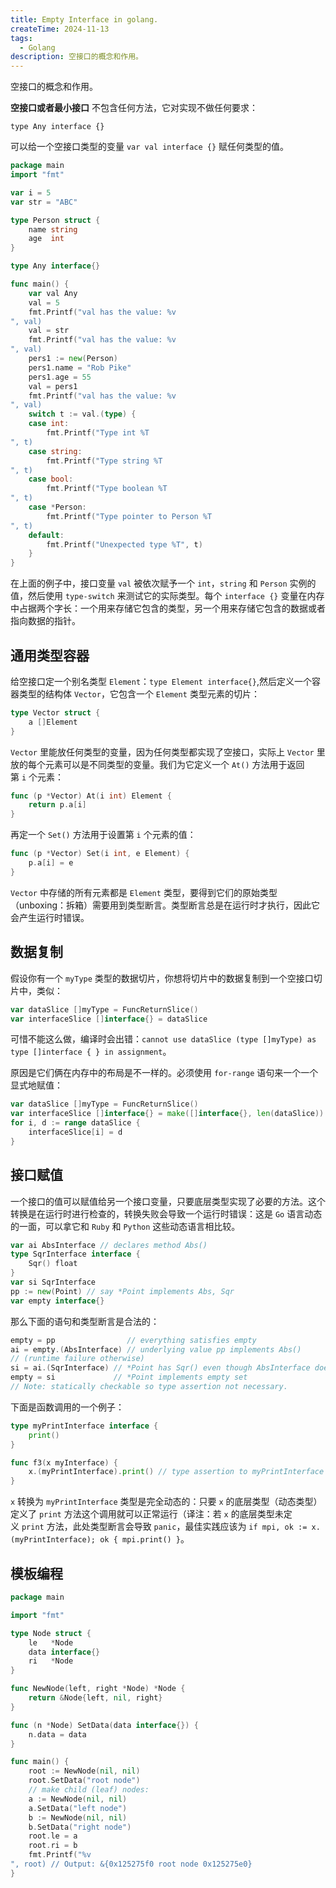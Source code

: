 ```yaml
---
title: Empty Interface in golang.
createTime: 2024-11-13
tags:
  - Golang
description: 空接口的概念和作用。
---
```

 空接口的概念和作用。
<!-- more -->

**空接口或者最小接口** 不包含任何方法，它对实现不做任何要求：

```
type Any interface {}
```

可以给一个空接口类型的变量 `var val interface {}` 赋任何类型的值。

```go
package main
import "fmt"

var i = 5
var str = "ABC"

type Person struct {
	name string
	age  int
}

type Any interface{}

func main() {
	var val Any
	val = 5
	fmt.Printf("val has the value: %v
", val)
	val = str
	fmt.Printf("val has the value: %v
", val)
	pers1 := new(Person)
	pers1.name = "Rob Pike"
	pers1.age = 55
	val = pers1
	fmt.Printf("val has the value: %v
", val)
	switch t := val.(type) {
	case int:
		fmt.Printf("Type int %T
", t)
	case string:
		fmt.Printf("Type string %T
", t)
	case bool:
		fmt.Printf("Type boolean %T
", t)
	case *Person:
		fmt.Printf("Type pointer to Person %T
", t)
	default:
		fmt.Printf("Unexpected type %T", t)
	}
}
```

在上面的例子中，接口变量 `val` 被依次赋予一个 `int`，`string` 和 `Person` 实例的值，然后使用 `type-switch` 来测试它的实际类型。每个 `interface {}` 变量在内存中占据两个字长：一个用来存储它包含的类型，另一个用来存储它包含的数据或者指向数据的指针。

## 通用类型容器

给空接口定一个别名类型 `Element`：`type Element interface{}`,然后定义一个容器类型的结构体 `Vector`，它包含一个 `Element` 类型元素的切片：

```go
type Vector struct {
	a []Element
}
```

`Vector` 里能放任何类型的变量，因为任何类型都实现了空接口，实际上 `Vector` 里放的每个元素可以是不同类型的变量。我们为它定义一个 `At()` 方法用于返回第 `i` 个元素：

```go
func (p *Vector) At(i int) Element {
	return p.a[i]
}
```

再定一个 `Set()` 方法用于设置第 `i` 个元素的值：

```go
func (p *Vector) Set(i int, e Element) {
	p.a[i] = e
}
```

`Vector` 中存储的所有元素都是 `Element` 类型，要得到它们的原始类型（unboxing：拆箱）需要用到类型断言。类型断言总是在运行时才执行，因此它会产生运行时错误。

## 数据复制

假设你有一个 `myType` 类型的数据切片，你想将切片中的数据复制到一个空接口切片中，类似：

```go
var dataSlice []myType = FuncReturnSlice()
var interfaceSlice []interface{} = dataSlice
```

可惜不能这么做，编译时会出错：`cannot use dataSlice (type []myType) as type []interface { } in assignment`。

原因是它们俩在内存中的布局是不一样的。必须使用 `for-range` 语句来一个一个显式地赋值：

```go
var dataSlice []myType = FuncReturnSlice()
var interfaceSlice []interface{} = make([]interface{}, len(dataSlice))
for i, d := range dataSlice {
    interfaceSlice[i] = d
}
```

## 接口赋值

一个接口的值可以赋值给另一个接口变量，只要底层类型实现了必要的方法。这个转换是在运行时进行检查的，转换失败会导致一个运行时错误：这是 `Go` 语言动态的一面，可以拿它和 `Ruby` 和 `Python` 这些动态语言相比较。

```go
var ai AbsInterface // declares method Abs()
type SqrInterface interface {
    Sqr() float
}
var si SqrInterface
pp := new(Point) // say *Point implements Abs, Sqr
var empty interface{}
```

那么下面的语句和类型断言是合法的：

```go
empty = pp                // everything satisfies empty
ai = empty.(AbsInterface) // underlying value pp implements Abs()
// (runtime failure otherwise)
si = ai.(SqrInterface) // *Point has Sqr() even though AbsInterface doesn’t
empty = si             // *Point implements empty set
// Note: statically checkable so type assertion not necessary.
```

下面是函数调用的一个例子：

```go
type myPrintInterface interface {
	print()
}

func f3(x myInterface) {
	x.(myPrintInterface).print() // type assertion to myPrintInterface
}
```


`x` 转换为 `myPrintInterface` 类型是完全动态的：只要 `x` 的底层类型（动态类型）定义了 `print` 方法这个调用就可以正常运行（译注：若 `x` 的底层类型未定义 `print` 方法，此处类型断言会导致 `panic`，最佳实践应该为 `if mpi, ok := x.(myPrintInterface); ok { mpi.print() }`。

## 模板编程

```go
package main

import "fmt"

type Node struct {
	le   *Node
	data interface{}
	ri   *Node
}

func NewNode(left, right *Node) *Node {
	return &Node{left, nil, right}
}

func (n *Node) SetData(data interface{}) {
	n.data = data
}

func main() {
	root := NewNode(nil, nil)
	root.SetData("root node")
	// make child (leaf) nodes:
	a := NewNode(nil, nil)
	a.SetData("left node")
	b := NewNode(nil, nil)
	b.SetData("right node")
	root.le = a
	root.ri = b
	fmt.Printf("%v
", root) // Output: &{0x125275f0 root node 0x125275e0}
}
```
